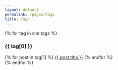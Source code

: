```yaml
---
layout: default
permalink: /pages/tags
title: Tags
---
```

{% for tag in site.tags %}
  <div class="container s12 m12 l12">
    <div class="black-text">
      <h3>{{ tag[0] }}</h3>
    </div>
          {% for post in tag[1] %}
              <a href="{{ post.url }}" class="waves-effect waves-grey btn white black-text z-depth-1">{{ post.title }}</a>
          {% endfor %}
      <br>
  </div>
{% endfor %}

